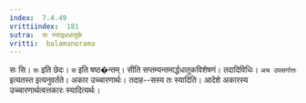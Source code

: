 ```yaml
---
index:  7.4.49
vrittiindex:  181
sutra:  सः स्याद्र्धधातुके
vritti:  balamanorama 
---
```


सः सि। `सः` इति छेदः। `स` इति षष्ठ�न्तम्। सीति सप्तम्यन्तमार्द्धधातुकविशेषणं। तदादिविधिः। `अच उपसर्गात्तः` इत्यतस्त इत्यनुवर्तते। अकार उच्चारणार्थः। तदाह--सस्य तः स्यादिति। आदेशे अकारस्य उच्चारणार्थत्वत्तकारः स्यादित्यर्थः।

